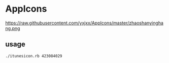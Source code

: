 # AppIcons

https://raw.githubusercontent.com/yxjxx/AppIcons/master/zhaoshanyinghang.png

## usage

```
./itunesicon.rb 423084029
```

